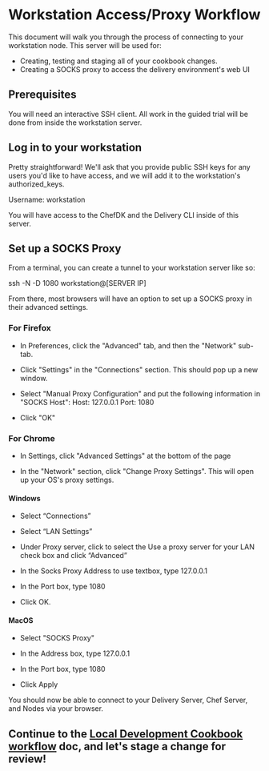 # Workstation Access/Proxy Workflow

This document will walk you through the process of connecting to your workstation node. This server will be used for:
* Creating, testing and staging all of your cookbook changes.
* Creating a SOCKS proxy to access the delivery environment's web UI

## Prerequisites

You will need an interactive SSH client. All work in the guided trial will be done from inside the workstation server. 

## Log in to your workstation

Pretty straightforward! We'll ask that you provide public SSH keys for any users you'd like to have access, and we will add it to the workstation's authorized_keys.

Username: workstation

You will have access to the ChefDK and the Delivery CLI inside of this server.

## Set up a SOCKS Proxy

From a terminal, you can create a tunnel to your workstation server like so:

 ssh -N -D 1080 workstation@[SERVER IP]

From there, most browsers will have an option to set up a SOCKS proxy in their advanced settings.

### For Firefox

* In Preferences, click the "Advanced" tab, and then the "Network" sub-tab.

* Click "Settings" in the "Connections" section. This should pop up a new window.

* Select "Manual Proxy Configuration" and put the following information in "SOCKS Host":
 Host: 127.0.0.1
 Port: 1080

* Click "OK"

### For Chrome
* In Settings, click "Advanced Settings" at the bottom of the page

* In the "Network" section, click "Change Proxy Settings". This will open up your OS's proxy settings.

#### Windows
* Select “Connections”

* Select “LAN Settings”

* Under Proxy server, click to select the Use a proxy server for your LAN check box and click “Advanced”

* In the Socks Proxy Address to use textbox, type 127.0.0.1

* In the Port box, type 1080

* Click OK.

#### MacOS
* Select "SOCKS Proxy"

* In the Address box, type 127.0.0.1

* In the Port box, type 1080

* Click Apply

You should now be able to connect to your Delivery Server, Chef Server, and Nodes via your browser.

## Continue to the [Local Development Cookbook workflow](simple_delivery_workflow.md) doc, and let's stage a change for review!